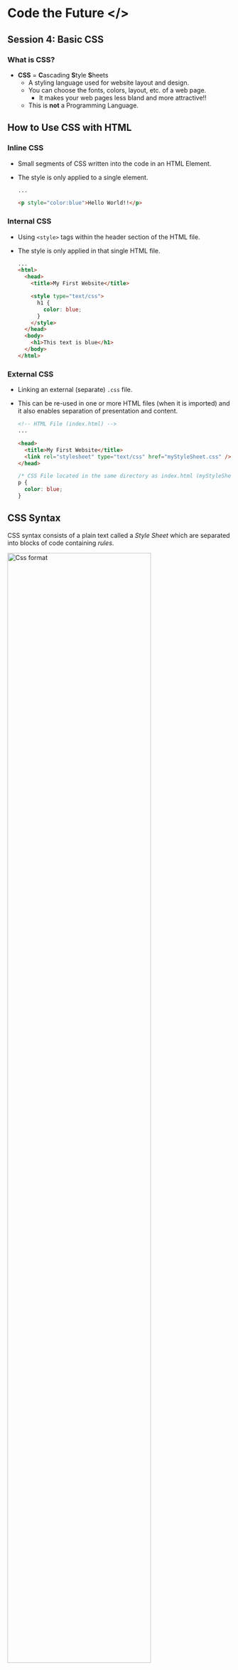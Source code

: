 # Code the Future </>

## Session 4: Basic CSS

### What is CSS?

- **CSS** = **C**ascading **S**tyle **S**heets
  - A styling language used for website layout and design.
  - You can choose the fonts, colors, layout, etc. of a web page.
    - It makes your web pages less bland and more attractive!!
  - This is **not** a Programming Language.

## How to Use CSS with HTML

### Inline CSS

- Small segments of CSS written into the code in an HTML Element.
- The style is only applied to a single element.

  ```html
  ...

  <p style="color:blue">Hello World!!</p>
  ```

### Internal CSS

- Using `<style>` tags within the header section of the HTML file.
- The style is only applied in that single HTML file.

  ```html
  ...
  <html>
    <head>
      <title>My First Website</title>

      <style type="text/css">
        h1 {
          color: blue;
        }
      </style>
    </head>
    <body>
      <h1>This text is blue</h1>
    </body>
  </html>
  ```

### External CSS

- Linking an external (separate) `.css` file.
- This can be re-used in one or more HTML files (when it is imported) and it also enables separation of presentation and content.

  ```html
  <!-- HTML File (index.html) -->
  ...

  <head>
    <title>My First Website</title>
    <link rel="stylesheet" type="text/css" href="myStyleSheet.css" />
  </head>
  ```

  ```css
  /* CSS File located in the same directory as index.html (myStyleSheet.css) */
  p {
    color: blue;
  }
  ```

## CSS Syntax

CSS syntax consists of a plain text called a _Style Sheet_ which are separated into blocks of code containing _rules_.

<img src="https://raw.githubusercontent.com/sarah-cic-uk/Code-the-Future/main/images/session4/css_format.png" alt="Css format" width="80%">


It has [_Selectors_](#selector) that declare the elements in the HTML Document where the style is applied. This is followed by a [_Declaration Block_](#declaration) enclosed by curly braces that contains one or more [_Declarations_](#declaration), separated by a semicolon. Each _Declaration_ includes a [_Property_](#property), a colon, and its [_Value_](#value).

White spaces are ignored - declarations can be written in separate lines to make it more readable.

```css
p {
  color: blue;
  font-weight: bold;
  font-size: 14px;
}
```

### Selector

- The selectors are used to target a specific element or range of elements, where a style is applied on a web page.
- There is a [wide range of selectors](advanced_css.md/#css-selectors-advanced) and each selector can have an `ID` and/or `Class` attributes.

**Class Attribute**

This attribute allows you to define style rules that apply to _more than one element_.<br/>
The example below shows a `class` called `blue-and-bold` applied to a paragraph `<p>` selector. <br/>
<img src="https://raw.githubusercontent.com/sarah-cic-uk/Code-the-Future/main/images/session4/class_separator_html.png" alt="class separator html" width="80%">
<br/>

To declare rules in your CSS for that `class`, write a separator prefixed with a `"."`. The style defined here is applied to any HTML element with `class="blue-and-bold"`.

<img src="https://raw.githubusercontent.com/sarah-cic-uk/Code-the-Future/main/images/session4/class_separator_css.png" alt="class separator css" width="80%">
<br/>

**ID Attribute**

This attribute only allows you to define style rules that apply to _a single element_. The `id` attribute is a unique identifier within the document and cannot share the same `id` value in the same web page.<br/>
The example below shows multiple Paragraph `<p>` elements with different `id`'s. <br/>
<img src="https://raw.githubusercontent.com/sarah-cic-uk/Code-the-Future/main/images/session4/id_separator_html.png" alt="id separator html" width="80%">
  <br/>
To declare rules in your CSS for each `id`, write a separator prefixed with a `"#"`.<br/>
<img src="https://raw.githubusercontent.com/sarah-cic-uk/Code-the-Future/main/images/session4/id_separator_css.png" alt="id separator css" width="80%">
<br/>

### Declaration

- The Selector is followed by a _Declaration Block_, enclosed with curly braces`{}`, that contains one or more _Declarations_ or rules.
- Each _Declaration_ contains a [_Property_](#Property) and a [_Value_](#Value).

### Property

- Name of the attribute you want to style for example `border`, `color`, `background`, `position` etc.
- A property must have a Value.

### Value

- This defines the Property or the values allocated for the Property.

---

## Web Browser Developer Tools

Modern web browsers have support for web developer tools (_devtools_) that will help designers/developers debug the front-end. This is covered in more detail in Session 2 or click on each link to learn more about the different devtools for each web browser:

<ul>
<li><a href='https://developer.mozilla.org/en-US/docs/Tools' target='_blank'>Firefox</a></li>
<li><a href='https://developer.chrome.com/docs/devtools/' target='_blank'>Google Chrome</a></li>
<li><a href='https://docs.microsoft.com/en-us/previous-versions/windows/desktop/legacy/hh968260(v=vs.85)' target='_blank'>Internet Explorer and Microsoft Edge</a></li>
<li><a href='https://support.apple.com/en-gb/guide/safari/sfri20948/mac' target='_blank'>Safari</a></li>
<li><a href='https://dev.opera.com/extensions/dev-tools/' target='_blank'>Opera</a></li>
</ul>

For this example, we will use Chrome. To view the styles applied on the page, select an element and the styles defined for that element will be displayed in the tab called **Styles**.

  <img src="https://raw.githubusercontent.com/sarah-cic-uk/Code-the-Future/main/images/session4/css_devtools.png" alt="css dev tools" width="80%">


<div style="width: 100%">
<a href='README.md'><-- Previous section: Session 4 Introduction</a>
<div align="right"><a href='layouts.md'>Next section: Layouts in CSS --></a></div>
</div>
